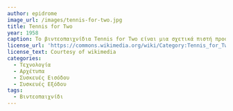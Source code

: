 ```yaml
---
author: epidrome
image_url: /images/tennis-for-two.jpg
title: Tennis for Two 
year: 1958
caption: Το βιντεοπαιχνίδια Tennis for Two είναι μια σχετικά πιστή προσομοίωση του τένις για δύο παίκτες όπως αυτό φαίνεται από το πλάϊ σε πρόσοψη. Κατασκευάστηκε σε αναλογικό ηλεκτρονικό υπολογιστή και για την οπτικοποίηση του χρησιμοποιήθηκε ένα φασματοσκόπιο. 
license_url: 'https://commons.wikimedia.org/wiki/Category:Tennis_for_Two#/media/File:50th_Anniversary_Tennis_For_Two.jpg' 
license_text: Courtesy of wikimedia
categories:
  - Τεχνολογία
  - Αρχέτυπα
  - Συσκευές Εισόδου
  - Συσκευές Εξόδου
tags:
  - Βιντεοπαιχνίδι 
---
```

